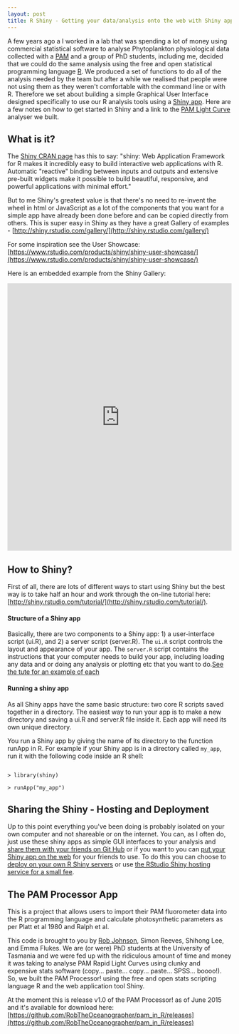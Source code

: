 ```yaml
---
layout: post
title: R Shiny - Getting your data/analysis onto the web with Shiny apps.
---
```

A few years ago a I worked in a lab that was spending a lot of money using commercial statistical software to analyse Phytoplankton physiological data collected with a [PAM](http://walz.com/products/chl_p700/water-pam/introduction.html) and a group of PhD students, including me, decided that we could do the same analysis using the free and open statistical programming language [R](https://www.cran.r-project.org/). We produced a set of functions to do all of the analysis needed by the team but after a while we realised that people were not using them as they weren't comfortable with the command line or with R. Therefore we set about building a simple Graphical User Interface designed specifically to use our R analysis tools using a [Shiny app](http://shiny.rstudio.com/). Here are a few notes on how to get started in Shiny and a link to the [PAM Light Curve](http://www.sciencedirect.com/science/article/pii/S0304377005000586) analyser we built.

## What is it?

The [Shiny CRAN page](https://cran.r-project.org/web/packages/shiny/index.html) has this to say: "shiny: Web Application Framework for R makes it incredibly easy to build interactive web applications with R. Automatic "reactive" binding between inputs and outputs and extensive pre-built widgets make it possible to build beautiful, responsive, and powerful applications with minimal effort."

But to me Shiny's greatest value is that there's no need to re-invent the wheel in html or JavaScript as a lot of the components that you want for a simple app have already been done before and can be copied directly from others. This is super easy in Shiny as they have a great Gallery of examples - [http://shiny.rstudio.com/gallery/](http://shiny.rstudio.com/gallery/)

For some inspiration see the User Showcase: [https://www.rstudio.com/products/shiny/shiny-user-showcase/](https://www.rstudio.com/products/shiny/shiny-user-showcase/)

Here is an embedded example from the Shiny Gallery:
<iframe src="http://shiny.rstudio.com/gallery/kmeans-example.html" height="600px" width="100%" frameborder="0" >An example from the gallery.</iframe>

## How to Shiny?

First of all, there are lots of different ways to start using Shiny but the best way is to take half an hour and work through the on-line tutorial here: [http://shiny.rstudio.com/tutorial/](http://shiny.rstudio.com/tutorial/).

#### Structure of a Shiny app

Basically, there are two components to a Shiny app: 1) a user-interface script (ui.R), and 2) a server script (server.R). The `ui.R` script controls the layout and appearance of your app. The `server.R` script contains the instructions that your computer needs to build your app, including loading any data and or doing any analysis or plotting etc that you want to do.[See the tute for an example of each](http://shiny.rstudio.com/tutorial/lesson1/)

#### Running a shiny app

As all Shiny apps have the same basic structure: two core R scripts saved together in a directory. The easiest way to run your app is to make a new directory and saving a ui.R and server.R file inside it. Each app will need its own unique directory.

You run a Shiny app by giving the name of its directory to the function runApp in R. For example if your Shiny app is in a directory called `my_app`, run it with the following code inside an R shell:
```

> library(shiny)

> runApp("my_app")

```

## Sharing the Shiny - Hosting and Deployment

Up to this point everything you've been doing is probably isolated on your own computer and not shareable or on the internet. You can, as I often do, just use these shiny apps as simple GUI interfaces to your analysis and [share them with your friends on Git Hub](https://github.com/RobTheOceanographer/pam_in_R/releases) or if you want to you can [put your Shiny app on the web](http://shiny.rstudio.com/deploy/) for your friends to use. To do this you can choose to [deploy on your own R Shiny servers](https://www.rstudio.com/products/shiny/shiny-server/) or use [the RStudio Shiny hosting service for a small fee](http://www.shinyapps.io/).

## The PAM Processor App

This is a project that allows users to import their PAM fluorometer data into the R programming language and calculate photosynthetic parameters as per Platt et al 1980 and Ralph et al.

This code is brought to you by [Rob Johnson](http://www.robtheoceanographer.com/), Simon Reeves, Shihong Lee, and Emma Flukes. We are (or were) PhD students at the University of Tasmania and we were fed up with the ridiculous amount of time and money it was taking to analyse PAM Rapid Light Curves using clunky and expensive stats software (copy... paste... copy... paste... SPSS... boooo!). So, we built the PAM Processor! using the free and open stats scripting language R and the web application tool Shiny.

At the moment this is release v1.0 of the PAM Processor! as of June 2015 and it's available for download here: [https://github.com/RobTheOceanographer/pam_in_R/releases](https://github.com/RobTheOceanographer/pam_in_R/releases)

